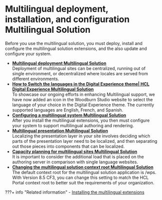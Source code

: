 # Multilingual deployment, installation, and configuration Multilingual Solution

Before you use the multilingual solution, you must deploy, install and configure the multilingual solution extensions, and the also update and configure your system.

-   **[Multilingual deployment Multilingual Solution](wcm_mls_deploy.md)**  
Deployment of multilingual sites can be centralized, running out of single environment, or decentralized where locales are served from different environments.
-   **[How to Switch the languages in the Digital Experience theme\| HCL Digital Experience Multilingual Solution](wcm_switch_lang_portal_theme.md)**  
To showcase our ongoing efforts in enhancing Multilingual support, we have now added an icon in the Woodburn Studio website to select the language of your choice in the Digital Experience theme. The currently supported languages are English, French, and Spanish.
-   **[Configuring a multilingual system Multilingual Solution](wcm_mls_configure.md)**  
After you install the multilingual extensions, you then must configure your system to support multilingual authoring and rendering.
-   **[Multilingual presentation Multilingual Solution](wcm_mls_presentation.md)**  
Localizing the presentation layer in your site involves deciding which parts of the presentation layer need to be localized, and then separating out those pieces into components that can be localized.
-   **[Capacity planning for multilingual sites Multilingual Solution](wcm_mls_capacity.md)**  
It is important to consider the additional load that is placed on the authoring server in comparison with single language websites.
-   **[Changing the multilingual solution context root Multilingual Solution](wcm_mls_context_root.md)**  
The default context root for the multilingual solution application is /wps. With Version 8.5 CF3, you can change this setting to match the HCL Portal context root to better suit the requirements of your organization.


???+ info "Related information"
    - [Installing the multilingual extensions](../mls_extension/wcm_mls_install.md)

